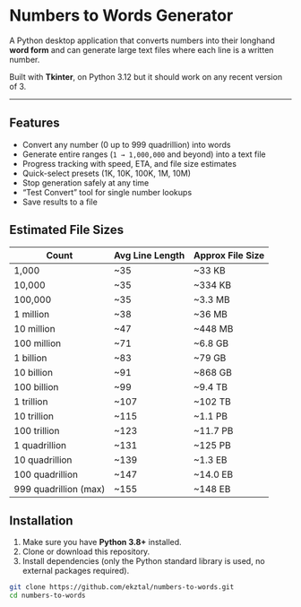 # Numbers to Words Generator

A Python desktop application that converts numbers into their longhand **word form** and can generate large text files where each line is a written number.

Built with **Tkinter**, on Python 3.12 but it should work on any recent version of 3.

---

##  Features
- Convert any number (0 up to 999 quadrillion) into words
- Generate entire ranges (`1 → 1,000,000` and beyond) into a text file
- Progress tracking with speed, ETA, and file size estimates
- Quick-select presets (1K, 10K, 100K, 1M, 10M)
- Stop generation safely at any time
- “Test Convert” tool for single number lookups
- Save results to a file

## Estimated File Sizes

| Count                 | Avg Line Length | Approx File Size |
| --------------------- | --------------- | ---------------- |
| 1,000                 | \~35            | \~33 KB          |
| 10,000                | \~35            | \~334 KB         |
| 100,000               | \~35            | \~3.3 MB         |
| 1 million             | \~38            | \~36 MB          |
| 10 million            | \~47            | \~448 MB         |
| 100 million           | \~71            | \~6.8 GB         |
| 1 billion             | \~83            | \~79 GB          |
| 10 billion            | \~91            | \~868 GB         |
| 100 billion           | \~99            | \~9.4 TB         |
| 1 trillion            | \~107           | \~102 TB         |
| 10 trillion           | \~115           | \~1.1 PB         |
| 100 trillion          | \~123           | \~11.7 PB        |
| 1 quadrillion         | \~131           | \~125 PB         |
| 10 quadrillion        | \~139           | \~1.3 EB         |
| 100 quadrillion       | \~147           | \~14.0 EB        |
| 999 quadrillion (max) | \~155           | \~148 EB         |




##  Installation

1. Make sure you have **Python 3.8+** installed.
2. Clone or download this repository.
3. Install dependencies (only the Python standard library is used, no external packages required).

```bash
git clone https://github.com/ekztal/numbers-to-words.git
cd numbers-to-words
```
